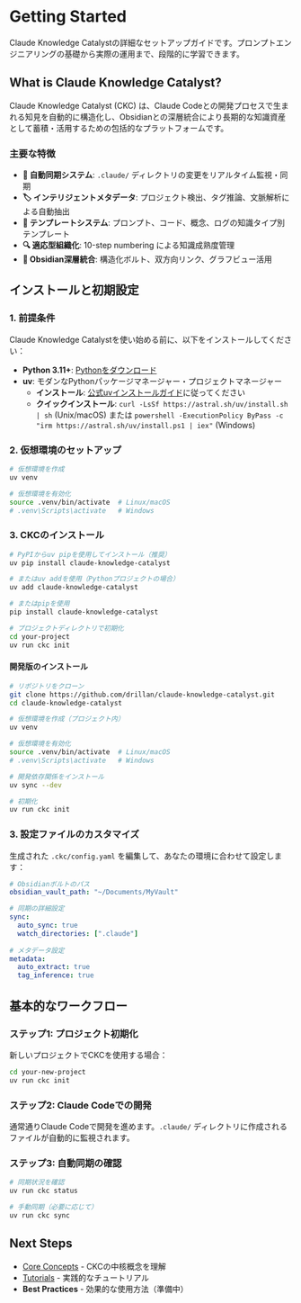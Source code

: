 # Getting Started

Claude Knowledge Catalystの詳細なセットアップガイドです。プロンプトエンジニアリングの基礎から実際の運用まで、段階的に学習できます。

## What is Claude Knowledge Catalyst?

Claude Knowledge Catalyst (CKC) は、Claude Codeとの開発プロセスで生まれる知見を自動的に構造化し、Obsidianとの深層統合により長期的な知識資産として蓄積・活用するための包括的なプラットフォームです。

### 主要な特徴

- **🔄 自動同期システム**: `.claude/` ディレクトリの変更をリアルタイム監視・同期
- **🏷️ インテリジェントメタデータ**: プロジェクト検出、タグ推論、文脈解析による自動抽出
- **📝 テンプレートシステム**: プロンプト、コード、概念、ログの知識タイプ別テンプレート
- **🔍 適応型組織化**: 10-step numbering による知識成熟度管理
- **🎯 Obsidian深層統合**: 構造化ボルト、双方向リンク、グラフビュー活用

## インストールと初期設定

### 1. 前提条件

Claude Knowledge Catalystを使い始める前に、以下をインストールしてください：

- **Python 3.11+**: [Pythonをダウンロード](https://www.python.org/downloads/)
- **uv**: モダンなPythonパッケージマネージャー・プロジェクトマネージャー
  - **インストール**: [公式uvインストールガイド](https://docs.astral.sh/uv/getting-started/installation/)に従ってください
  - **クイックインストール**: `curl -LsSf https://astral.sh/uv/install.sh | sh` (Unix/macOS) または `powershell -ExecutionPolicy ByPass -c "irm https://astral.sh/uv/install.ps1 | iex"` (Windows)

### 2. 仮想環境のセットアップ

```bash
# 仮想環境を作成
uv venv

# 仮想環境を有効化
source .venv/bin/activate  # Linux/macOS
# .venv\Scripts\activate   # Windows
```

### 3. CKCのインストール

```bash
# PyPIからuv pipを使用してインストール（推奨）
uv pip install claude-knowledge-catalyst

# またはuv addを使用（Pythonプロジェクトの場合）
uv add claude-knowledge-catalyst

# またはpipを使用
pip install claude-knowledge-catalyst

# プロジェクトディレクトリで初期化
cd your-project
uv run ckc init
```

#### 開発版のインストール

```bash
# リポジトリをクローン
git clone https://github.com/drillan/claude-knowledge-catalyst.git
cd claude-knowledge-catalyst

# 仮想環境を作成（プロジェクト内）
uv venv

# 仮想環境を有効化
source .venv/bin/activate  # Linux/macOS
# .venv\Scripts\activate   # Windows

# 開発依存関係をインストール
uv sync --dev

# 初期化
uv run ckc init
```

### 3. 設定ファイルのカスタマイズ

生成された `.ckc/config.yaml` を編集して、あなたの環境に合わせて設定します：

```yaml
# Obsidianボルトのパス
obsidian_vault_path: "~/Documents/MyVault"

# 同期の詳細設定
sync:
  auto_sync: true
  watch_directories: [".claude"]
  
# メタデータ設定
metadata:
  auto_extract: true
  tag_inference: true
```

## 基本的なワークフロー

### ステップ1: プロジェクト初期化

新しいプロジェクトでCKCを使用する場合：

```bash
cd your-new-project
uv run ckc init
```

### ステップ2: Claude Codeでの開発

通常通りClaude Codeで開発を進めます。`.claude/` ディレクトリに作成されるファイルが自動的に監視されます。

### ステップ3: 自動同期の確認

```bash
# 同期状況を確認
uv run ckc status

# 手動同期（必要に応じて）
uv run ckc sync
```

## Next Steps

- [Core Concepts](../user-guide/core-concepts.md) - CKCの中核概念を理解
- [Tutorials](../user-guide/tutorials/index.md) - 実践的なチュートリアル
- **Best Practices** - 効果的な使用方法（準備中）